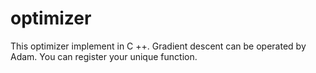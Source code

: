 # optimizer

This optimizer implement in C ++.
Gradient descent can be operated by Adam.
You can register your unique function.